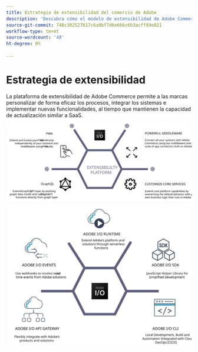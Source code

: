 ```yaml
---
title: Estrategia de extensibilidad del comercio de Adobe
description: 'Descubra cómo el modelo de extensibilidad de Adobe Commerce le permite personalizar su implementación. '
source-git-commit: 748c302527617c6a9bf7d6e666c6b3acff89e021
workflow-type: tm+mt
source-wordcount: '48'
ht-degree: 0%

---
```



# Estrategia de extensibilidad

La plataforma de extensibilidad de Adobe Commerce permite a las marcas personalizar de forma eficaz los procesos, integrar los sistemas e implementar nuevas funcionalidades, al tiempo que mantienen la capacidad de actualización similar a SaaS.

![Diagrama de estrategia de extensibilidad de Adobe Commerce](../../assets/playbooks/extensibility-strategy-1.svg)

![Diagrama de estrategia de extensibilidad de Adobe Commerce](../../assets/playbooks/extensibility-strategy-2.svg)
